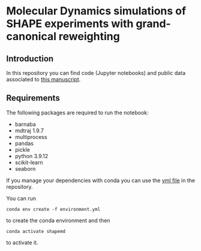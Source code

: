# Molecular Dynamics simulations of SHAPE experiments with grand-canonical reweighting 

## Introduction

In this repository you can find code (Jupyter notebooks) and public data associated to [this manuscript](https://arxiv.org/abs/2209.12640).

## Requirements

The following packages are required to run the notebook:

* barnaba 
* mdtraj 1.9.7
* multiprocess 
* pandas 
* pickle
* python 3.9.12
* scikit-learn 
* seaborn 

If you manage your dependencies with conda you can use the [yml file](https://github.com/bussilab/shape-grandcanonical-md/blob/main/shapemd.yml) in the repository.

You can run 

`conda env create -f environment.yml`

to create the conda environment and then 

`conda activate shapemd` 

to activate it.
